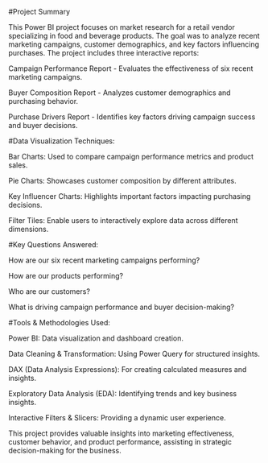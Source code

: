 #Project Summary

This Power BI project focuses on market research for a retail vendor specializing in food and beverage products. The goal was to analyze recent marketing campaigns, customer demographics, and key factors influencing purchases. The project includes three interactive reports:

Campaign Performance Report - Evaluates the effectiveness of six recent marketing campaigns.

Buyer Composition Report - Analyzes customer demographics and purchasing behavior.

Purchase Drivers Report - Identifies key factors driving campaign success and buyer decisions.

#Data Visualization Techniques:

Bar Charts: Used to compare campaign performance metrics and product sales.

Pie Charts: Showcases customer composition by different attributes.

Key Influencer Charts: Highlights important factors impacting purchasing decisions.

Filter Tiles: Enable users to interactively explore data across different dimensions.

#Key Questions Answered:

How are our six recent marketing campaigns performing?

How are our products performing?

Who are our customers?

What is driving campaign performance and buyer decision-making?

#Tools & Methodologies Used:

Power BI: Data visualization and dashboard creation.

Data Cleaning & Transformation: Using Power Query for structured insights.

DAX (Data Analysis Expressions): For creating calculated measures and insights.

Exploratory Data Analysis (EDA): Identifying trends and key business insights.

Interactive Filters & Slicers: Providing a dynamic user experience.

This project provides valuable insights into marketing effectiveness, customer behavior, and product performance, assisting in strategic decision-making for the business.
